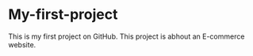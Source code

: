 # My-first-project
This is my first project on GitHub.
This project is abhout an E-commerce website.
